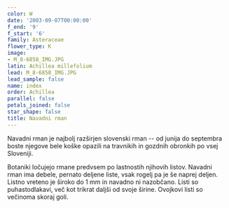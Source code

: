 ```yaml
---
color: W
date: '2003-09-07T00:00:00'
f_end: '9'
f_start: '6'
family: Asteraceae
flower_type: K
image:
- M_8-6858_IMG.JPG
latin: Achillea millefolium
lead: M_8-6858_IMG.JPG
lead_sample: false
name: index
order: Achillea
parallel: false
petals_joined: false
star_shape: false
title: Navadni rman
---
```

Navadni rman je najbolj razširjen slovenski rman -- od junija do septembra boste njegove bele koške opazili na travnikih in gozdnih obronkih po vsej Sloveniji.

Botaniki ločujejo rmane predvsem po lastnostih njihovih listov. Navadni rman ima debele, pernato deljene liste, vsak rogelj pa je še naprej deljen. Listno vreteno je široko do 1 mm in navadno ni nazobčano. Listi so puhastodlakavi, več kot trikrat daljši od svoje širine. Ovojkovi listi so večinoma skoraj goli.
